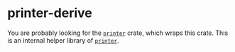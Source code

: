 # printer-derive

You are probably looking for the [`printer`]() crate, which wraps this crate. This is an internal helper library of [`printer`]().